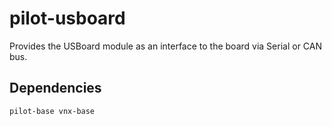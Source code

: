 # pilot-usboard

Provides the USBoard module as an interface to the board via Serial or CAN bus.

## Dependencies

`pilot-base vnx-base`